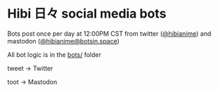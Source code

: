 # Hibi 日々 social media bots

Bots post once per day at 12:00PM CST from twitter ([@hibianime](https://twitter.com/hibianime)) and mastodon ([@hibianime@botsin.space](https://botsin.space/@hibianime))

All bot logic is in the [bots/](https://gitlab.com/spongechameleon/hibi/-/tree/twitter-bot/bots) folder

tweet -> Twitter

toot -> Mastodon
